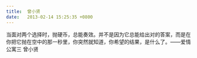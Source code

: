 ```yaml
---
title:  曾小贤
date:   2013-02-14 15:25:35 +0800
---
```


当面对两个选择时，抛硬币，总能奏效。并不是因为它总能给出对的答案，而是在你把它抛在空中的那一秒里，你突然就知道，你希望的结果，是什么了。——爱情公寓三 曾小贤

<!--58-->

